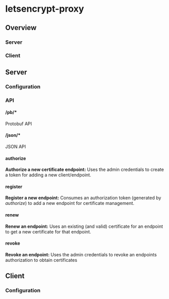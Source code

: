 # letsencrypt-proxy

## Overview

### Server

### Client

## Server

### Configuration

### API
#### /pb/*
Protobuf API

#### /json/*
JSON API

#### authorize
__Authorize a new certificate endpoint:__  Uses the admin credentials to
create a token for adding a new client/endpoint.

#### register
__Register a new endpoint:__  Consumes an authorization token (generated
by _authorize_) to add a new endpoint for certificate management.

#### renew
__Renew an endpoint:__  Uses an existing (and valid) certificate for an
endpoint to get a new certificate for that endpoint.

#### revoke
__Revoke an endpoint:__  Uses the admin credentials to revoke an endpoints
authorization to obtain certificates

## Client

### Configuration

